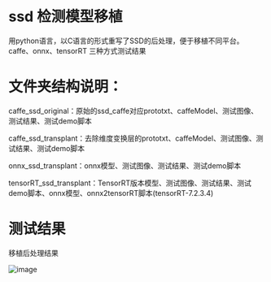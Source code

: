 # ssd 检测模型移植

用python语言，以C语言的形式重写了SSD的后处理，便于移植不同平台。caffe、onnx、tensorRT 三种方式测试结果

# 文件夹结构说明：
 caffe_ssd_original：原始的ssd_caffe对应prototxt、caffeModel、测试图像、测试结果、测试demo脚本
 
 caffe_ssd_transplant：去除维度变换层的prototxt、caffeModel、测试图像、测试结果、测试demo脚本
 
 onnx_ssd_transplant：onnx模型、测试图像、测试结果、测试demo脚本
 
 tensorRT_ssd_transplant：TensorRT版本模型、测试图像、测试结果、测试demo脚本、onnx模型、onnx2tensorRT脚本(tensorRT-7.2.3.4)
  

# 测试结果
移植后处理结果

![image](https://github.com/cqu20160901/ssd_caffe_onnx/blob/master/caffe_ssd_transplant/test_result.jpg)
